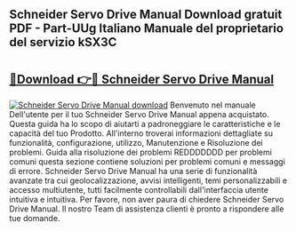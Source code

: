 ## Schneider Servo Drive Manual Download gratuit PDF - Part-UUg Italiano Manuale del proprietario del servizio kSX3C

# <h2><a href="http://dfgo78.blite.top/?on=Schneider+Servo+Drive+Manual">🔗Download 👉🔴 Schneider Servo Drive Manual</a></h2>

[![Schneider Servo Drive Manual download](https://i.imgur.com/lujVjoI.png)](http://dfgo78.blite.top/?on=Schneider+Servo+Drive+Manual)
Benvenuto nel manuale Dell'utente per il tuo Schneider Servo Drive Manual appena acquistato. Questa guida ha lo scopo di aiutarti a padroneggiare le caratteristiche e le capacità del tuo Prodotto. All'interno troverai informazioni dettagliate su funzionalità, configurazione, utilizzo, Manutenzione e Risoluzione dei problemi. Guida alla risoluzione dei problemi REDDDDDDD per problemi comuni questa sezione contiene soluzioni per problemi comuni e messaggi di errore. Schneider Servo Drive Manual ha una serie di funzionalità avanzate tra cui geolocalizzazione, avvisi intelligenti, temi personalizzabili e accesso multiutente, tutti facilmente controllabili dall'interfaccia utente intuitiva e intuitiva. Per favore, non aver paura di chiedere Schneider Servo Drive Manual. Il nostro Team di assistenza clienti è pronto a rispondere alle tue domande.
